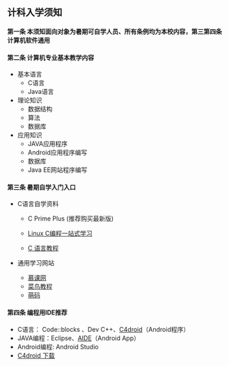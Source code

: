 ## 计科入学须知

#### 第一条 本须知面向对象为暑期可自学人员、所有条例均为本校内容，第三第四条计算机软件通用

#### 第二条 计算机专业基本教学内容

- 基本语言
  - C语言
  - Java语言
- 理论知识
  - 数据结构
  - 算法
  - 数据库
- 应用知识
  - JAVA应用程序
  - Android应用程序编写
  - 数据库
  - Java EE网站程序编写

#### 第三条 暑期自学入门入口

 -  C语言自学资料

    - C Prime Plus (推荐购买最新版)

    - [Linux C编程一站式学习](http://docs.linuxtone.org/ebooks/C&CPP/c/)

    - [C 语言教程](http://www.runoob.com/cprogramming/c-tutorial.html)
 -  通用学习网站
     -  [慕课网](http://www.imooc.com/)
     -  [菜鸟教程](http://www.runoob.com/)
     -  [萌码](http://www.mengma.com)

#### 第四条 编程用IDE推荐

 - C语言： Code::blocks 、Dev C++、[C4droid](http://tieba.baidu.com/f?kw=c4droid)（Android程序）
 - JAVA编程：Eclipse、[AIDE](http://tieba.baidu.com/f?kw=AIDE)（Android App）
 - Android编程: Android Studio
 - [C4droid 下载](http://pan.baidu.com/s/1hrHi2bE)
